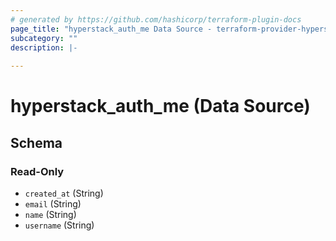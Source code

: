 ```yaml
---
# generated by https://github.com/hashicorp/terraform-plugin-docs
page_title: "hyperstack_auth_me Data Source - terraform-provider-hyperstack"
subcategory: ""
description: |-
  
---
```


# hyperstack_auth_me (Data Source)





<!-- schema generated by tfplugindocs -->
## Schema

### Read-Only

- `created_at` (String)
- `email` (String)
- `name` (String)
- `username` (String)
